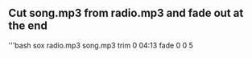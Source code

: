 ## Cut song.mp3 from radio.mp3 and fade out at the end
'''bash
sox radio.mp3 song.mp3 trim 0 04:13 fade 0 0 5
